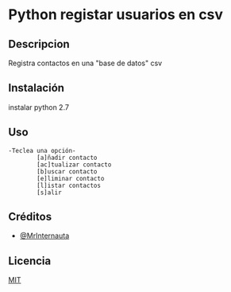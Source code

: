 # Python registar usuarios en csv
## Descripcion

Registra contactos en una "base de datos" csv

## Instalación
instalar python 2.7

## Uso

```
-Teclea una opción-
        [a]ñadir contacto
        [ac]tualizar contacto
        [b]uscar contacto
        [e]liminar contacto
        [l]istar contactos
        [s]alir

```

## Créditos
- [@MrInternauta](https://twitter.com/mrinternauta)

## Licencia
[MIT](https://opensource.org/licenses/MIT)

